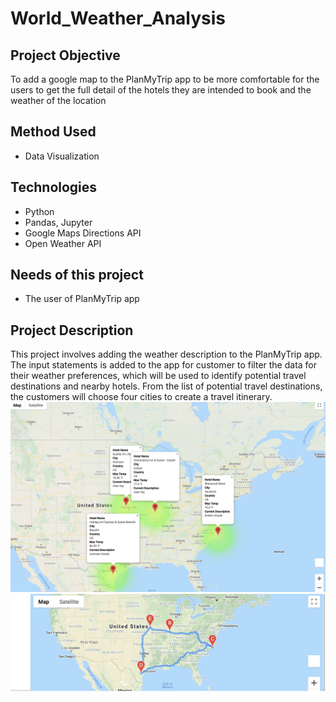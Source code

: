 # World_Weather_Analysis
## Project Objective
To add a google map to the PlanMyTrip app to be more comfortable for the users to get the full detail of the hotels they are intended to book and the weather of the location
## Method Used
- Data Visualization
## Technologies
- Python
- Pandas, Jupyter
- Google Maps Directions API
- Open Weather API
## Needs of this project
- The user of PlanMyTrip app
## Project Description
This project involves adding the weather description to the PlanMyTrip app. The input statements is added to the app for customer to filter the data for their weather preferences, which will be used to identify potential travel destinations and nearby hotels. From the list of potential travel destinations, the customers will choose four cities to create a travel itinerary. ![WeatherPy_travel_map_markers.png](WeatherPy_travel_map_markers.png)
![WeatherPy_travel_map.png](WeatherPy_travel_map.png)
